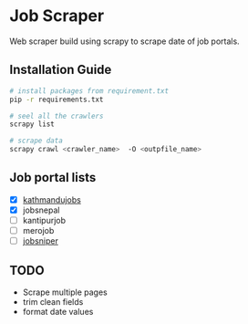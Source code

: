 # Job Scraper

Web scraper build using scrapy to scrape date of job portals.

## Installation Guide
```bash
# install packages from requirement.txt
pip -r requirements.txt

# seel all the crawlers
scrapy list

# scrape data
scrapy crawl <crawler_name>  -O <outpfile_name>
```


## Job portal lists
- [X] [kathmandujobs](https://kathmandujobs.com/)
- [X] jobsnepal
- [ ] kantipurjob
- [ ] merojob
- [ ] [jobsniper](https://www.jobssniper.com/)

## TODO
* Scrape multiple pages
* trim clean fields
* format date values